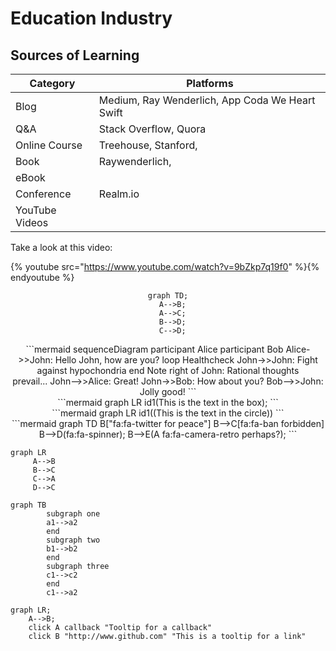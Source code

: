 # Education Industry

## Sources of Learning
| Category | Platforms |
| --- | --- |
| Blog | Medium, Ray Wenderlich, App Coda We Heart Swift |
| Q&A | Stack Overflow, Quora |
| Online Course | Treehouse, Stanford,
| Book | Raywenderlich, 
| eBook |
| Conference | Realm.io |
| YouTube Videos |

Take a look at this video:

{% youtube src="https://www.youtube.com/watch?v=9bZkp7q19f0" %}{% endyoutube %}


<div align=center>


```mermaid
graph TD;
  A-->B;
  A-->C;
  B-->D;
  C-->D;
```
</div>

<div align="center">
```mermaid
sequenceDiagram
    participant Alice
    participant Bob
    Alice->>John: Hello John, how are you?
    loop Healthcheck
        John->>John: Fight against hypochondria
    end
    Note right of John: Rational thoughts <br/>prevail...
    John-->>Alice: Great!
    John->>Bob: How about you?
    Bob-->>John: Jolly good!
```
</div>


<div align="center">
```mermaid
graph LR
    id1(This is the text in the box);
```
</div>

<div align="center">
```mermaid
graph LR
    id1((This is the text in the circle))
```
</div>


<div align="center">
```mermaid
graph TD
    B["fa:fa-twitter for peace"]
    B-->C[fa:fa-ban forbidden]
    B-->D(fa:fa-spinner);
    B-->E(A fa:fa-camera-retro perhaps?);
```
</div>


```mermaid
graph LR
     A-->B
     B-->C
     C-->A
     D-->C
```


```mermaid
graph TB
        subgraph one
        a1-->a2
        end
        subgraph two
        b1-->b2
        end
        subgraph three
        c1-->c2
        end
        c1-->a2
```

```mermaid
graph LR;
    A-->B;
    click A callback "Tooltip for a callback"
    click B "http://www.github.com" "This is a tooltip for a link"
```

